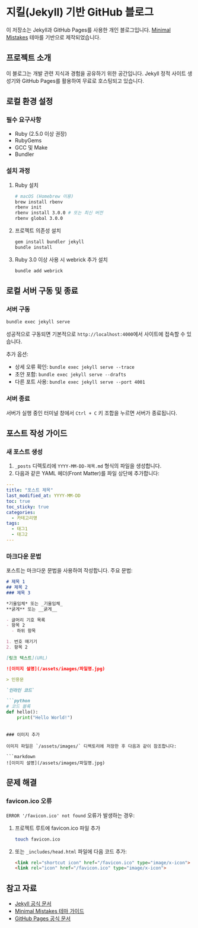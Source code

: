 # 지킬(Jekyll) 기반 GitHub 블로그

이 저장소는 Jekyll과 GitHub Pages를 사용한 개인 블로그입니다. [Minimal Mistakes](https://github.com/mmistakes/minimal-mistakes) 테마를 기반으로 제작되었습니다.

## 프로젝트 소개

이 블로그는 개발 관련 지식과 경험을 공유하기 위한 공간입니다. Jekyll 정적 사이트 생성기와 GitHub Pages를 활용하여 무료로 호스팅되고 있습니다.

## 로컬 환경 설정

### 필수 요구사항

- Ruby (2.5.0 이상 권장)
- RubyGems
- GCC 및 Make
- Bundler

### 설치 과정

1. Ruby 설치
   ```bash
   # macOS (Homebrew 이용)
   brew install rbenv
   rbenv init
   rbenv install 3.0.0 # 또는 최신 버전
   rbenv global 3.0.0
   ```

2. 프로젝트 의존성 설치
   ```bash
   gem install bundler jekyll
   bundle install
   ```

3. Ruby 3.0 이상 사용 시 webrick 추가 설치
   ```bash
   bundle add webrick
   ```

## 로컬 서버 구동 및 종료

### 서버 구동

```bash
bundle exec jekyll serve
```

성공적으로 구동되면 기본적으로 `http://localhost:4000`에서 사이트에 접속할 수 있습니다.

추가 옵션:
- 상세 오류 확인: `bundle exec jekyll serve --trace`
- 초안 포함: `bundle exec jekyll serve --drafts`
- 다른 포트 사용: `bundle exec jekyll serve --port 4001`

### 서버 종료

서버가 실행 중인 터미널 창에서 `Ctrl + C` 키 조합을 누르면 서버가 종료됩니다.

## 포스트 작성 가이드

### 새 포스트 생성

1. `_posts` 디렉토리에 `YYYY-MM-DD-제목.md` 형식의 파일을 생성합니다.
2. 다음과 같은 YAML 헤더(Front Matter)를 파일 상단에 추가합니다:

```yaml
---
title: "포스트 제목"
last_modified_at: YYYY-MM-DD
toc: true
toc_sticky: true
categories:
  - 카테고리명
tags:
  - 태그1
  - 태그2
---
```

### 마크다운 문법

포스트는 마크다운 문법을 사용하여 작성합니다. 주요 문법:

```markdown
# 제목 1
## 제목 2
### 제목 3

*기울임체* 또는 _기울임체_
**굵게** 또는 __굵게__

- 글머리 기호 목록
- 항목 2
  - 하위 항목

1. 번호 매기기
2. 항목 2

[링크 텍스트](URL)

![이미지 설명](/assets/images/파일명.jpg)

> 인용문

`인라인 코드`

```python
# 코드 블록
def hello():
    print("Hello World!")
```
```

### 이미지 추가

이미지 파일은 `/assets/images/` 디렉토리에 저장한 후 다음과 같이 참조합니다:

```markdown
![이미지 설명](/assets/images/파일명.jpg)
```

## 문제 해결

### favicon.ico 오류

`ERROR '/favicon.ico' not found` 오류가 발생하는 경우:

1. 프로젝트 루트에 favicon.ico 파일 추가
   ```bash
   touch favicon.ico
   ```
2. 또는 `_includes/head.html` 파일에 다음 코드 추가:
   ```html
   <link rel="shortcut icon" href="/favicon.ico" type="image/x-icon">
   <link rel="icon" href="/favicon.ico" type="image/x-icon">
   ```

## 참고 자료

- [Jekyll 공식 문서](https://jekyllrb-ko.github.io/)
- [Minimal Mistakes 테마 가이드](https://mmistakes.github.io/minimal-mistakes/docs/quick-start-guide/)
- [GitHub Pages 공식 문서](https://docs.github.com/en/pages)